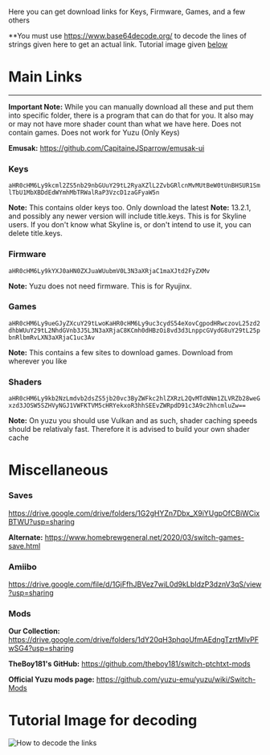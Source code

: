 Here you can get download links for Keys, Firmware, Games, and a few others

**You must use https://www.base64decode.org/ to decode the lines of strings given here to get an actual link. Tutorial image given [below](https://github.com/Abd-007/Switch-Emulators-Guide/blob/main/Links.md#tutorial-image-for-decoding)

# Main Links 
* * * 

**Important Note:** While you can manually download all these and put them into specific folder, there is a program that can do that for you. It also may or may not have more shader count than what we have here. Does not contain games. Does not work for Yuzu (Only Keys)

**Emusak:** https://github.com/CapitaineJSparrow/emusak-ui

### Keys

`aHR0cHM6Ly9kcml2ZS5nb29nbGUuY29tL2RyaXZlL2ZvbGRlcnMvMUtBeW0tUnBHSUR1SmlTbU1MbXBDdEdWYmhMbTRWalRaP3VzcD1zaGFyaW5n`

**Note:** This contains older keys too. Only download the latest
**Note:** 13.2.1, and possibly any newer version will include title.keys. This is for Skyline users. If you don't know what Skyline is, or don't intend to use it, you can delete title.keys.

### Firmware

`aHR0cHM6Ly9kYXJ0aHN0ZXJuaWUubmV0L3N3aXRjaC1maXJtd2FyZXMv`

**Note:** Yuzu does not need firmware. This is for Ryujinx.

### Games

`aHR0cHM6Ly9ueGJyZXcuY29tLwoKaHR0cHM6Ly9uc3cydS54eXovCgpodHRwczovL25zd2dhbWUuY29tL2NhdGVnb3J5L3N3aXRjaC8KCmh0dHBzOi8vd3d3LnppcGVydG8uY29tL25pbnRlbmRvLXN3aXRjaC1uc3Av`

**Note:** This contains a few sites to download games. Download from wherever you like

### Shaders

`aHR0cHM6Ly9kb2NzLmdvb2dsZS5jb20vc3ByZWFkc2hlZXRzL2QvMTdNNm1ZLVRZb28weGxzd3JOSW5SZHVyNGJ1VWFKTVM5cHRYekxoR3hhSEEvZWRpdD91c3A9c2hhcmluZw==`

**Note:** On yuzu you should use Vulkan and as such, shader caching speeds should be relativaly fast. Therefore it is advised to build your own shader cache

# Miscellaneous

### Saves

https://drive.google.com/drive/folders/1G2gHYZn7Dbx_X9iYUgpOfCBiWCixBTWU?usp=sharing

**Alternate:** https://www.homebrewgeneral.net/2020/03/switch-games-save.html

### Amiibo

https://drive.google.com/file/d/1GjFfhJBVez7wiL0d9kLbIdzP3dznV3qS/view?usp=sharing

### Mods

**Our Collection:** https://drive.google.com/drive/folders/1dY20qH3phqoUfmAEdngTzrtMIvPFwSG4?usp=sharing

**TheBoy181's GitHub:** https://github.com/theboy181/switch-ptchtxt-mods

**Official Yuzu mods page:** https://github.com/yuzu-emu/yuzu/wiki/Switch-Mods

# Tutorial Image for decoding

![How to decode the links](https://media.discordapp.net/attachments/863323418447446026/907464379186970634/Decode.png?width=590&height=559)

